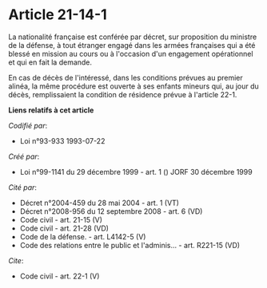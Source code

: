 # Article 21-14-1

La nationalité française est conférée par décret, sur proposition du ministre de la défense, à tout étranger engagé dans les
armées françaises qui a été blessé en mission au cours ou à l'occasion d'un engagement opérationnel et qui en fait la
demande. 

En cas de décès de l'intéressé, dans les conditions prévues au premier alinéa, la même procédure est ouverte à ses enfants
mineurs qui, au jour du décès, remplissaient la condition de résidence prévue à l'article 22-1.

**Liens relatifs à cet article**

_Codifié par_:

  - Loi n°93-933 1993-07-22

_Créé par_:

  - Loi n°99-1141 du 29 décembre 1999 - art. 1 () JORF 30 décembre 1999

_Cité par_:

  - Décret n°2004-459 du 28 mai 2004 - art. 1 (VT)
  - Décret n°2008-956 du 12 septembre 2008 - art. 6 (VD)
  - Code civil - art. 21-15 (V)
  - Code civil - art. 21-28 (VD)
  - Code de la défense. - art. L4142-5 (V)
  - Code des relations entre le public et l'adminis... - art. R221-15 (VD)

_Cite_:

  - Code civil - art. 22-1 (V)
